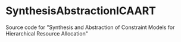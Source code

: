 SynthesisAbstractionICAART
==========================

Source code for "Synthesis and Abstraction of Constraint Models for Hierarchical Resource Allocation" 
